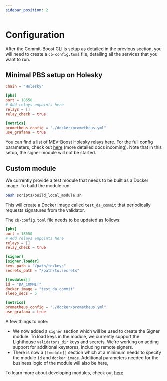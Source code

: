 ```yaml
---
sidebar_position: 2
---
```


# Configuration

After the Commit-Boost CLI is setup as detailed in the previous section, you will need to create a `cb-config.toml` file, detailing all the services that you want to run. 

## Minimal PBS setup on Holesky
```toml
chain = "Holesky"

[pbs]
port = 18550
# Add relays enpoints here
relays = []
relay_check = true

[metrics]
prometheus_config = "./docker/prometheus.yml"
use_grafana = true
```

You can find a list of MEV-Boost Holesky relays [here](https://www.coincashew.com/coins/overview-eth/mev-boost/mev-relay-list#holesky-testnet-relays).
For the full config parameters, check out [here](https://github.com/Commit-Boost/commit-boost-client/blob/main/config.example.toml#L4-L11) (more detailed docs incoming).
Note that in this setup, the signer module will not be started.

## Custom module
We currently provide a test module that needs to be built as a Docker image. To build the module run:
```bash
bash scripts/build_local_module.sh
```
This will create a Docker image called `test_da_commit` that periodically requests signatures from the validator. 

The `cb-config.toml` file needs to be updated as follows:
```toml
[pbs]
port = 18550
# Add relays enpoints here
relays = []
relay_check = true

[signer]
[signer.loader]
keys_path = "/path/to/keys"
secrets_path = "/path/to.secrets"

[[modules]]
id = "DA_COMMIT"
docker_image = "test_da_commit"
sleep_secs = 5

[metrics]
prometheus_config = "./docker/prometheus.yml"
use_grafana = true
```

A few things to note:
- We now added a `signer` section which will be used to create the Signer module. To load keys in the module, we currently support the Lighthouse `validators_dir` keys and secrets. We're working on adding support for additional keystores, including remote signers.
- There is now a `[[module]]` section which at a minimum needs to specify the module `id` and `docker_image`. Additional parameters needed for the business logic of the module will also be here,

To learn more about developing modules, check out [here](/category/developing).
